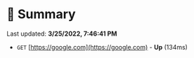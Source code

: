 # 📖 Summary
Last updated: **3/25/2022, 7:46:41 PM**

- `GET` [https://google.com](https://google.com) - **Up** (134ms)
